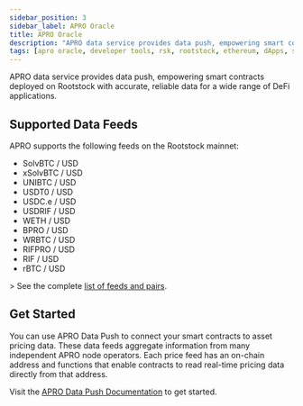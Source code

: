 ```yaml
---
sidebar_position: 3
sidebar_label: APRO Oracle
title: APRO Oracle
description: "APRO data service provides data push, empowering smart contracts deployed on Rootstock with accurate, reliable data for a wide range of DeFi applications." 
tags: [apro oracle, developer tools, rsk, rootstock, ethereum, dApps, smart contracts, testnet, Oracles]
---
```


APRO data service provides data push, empowering smart contracts deployed on Rootstock with accurate, reliable data for a wide range of DeFi applications.

<Shield label="Mainnet" tooltip="This is avaiable only on Mainnet" color="blue" />

## Supported Data Feeds

APRO supports the following feeds on the Rootstock mainnet:

* SolvBTC / USD
* xSolvBTC / USD
* UNIBTC / USD
* USDT0 / USD
* USDC.e / USD
* USDRIF / USD
* WETH / USD
* BPRO / USD
* WRBTC / USD
* RIFPRO / USD
* RIF / USD
* rBTC / USD

\> See the complete [list of feeds and pairs](https://www.apro.com/data-push?chain=rootstock-main).

## Get Started

You can use APRO Data Push to connect your smart contracts to asset pricing data. These data feeds aggregate information from many independent APRO node operators. Each price feed has an on-chain address and functions that enable contracts to read real-time pricing data directly from that address.

Visit the [APRO Data Push Documentation](https://docs.apro.com/en/data-push/getting-started) to get started.